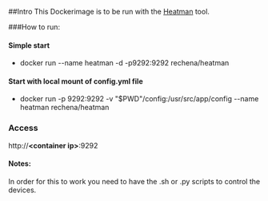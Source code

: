 ##Intro
This Dockerimage is to be run with the [Heatman](https://github.com/nagius/heatman) tool.

###How to run: 
#### Simple start
*  docker run --name heatman -d -p9292:9292 rechena/heatman

#### Start with local mount of config.yml file
* docker run -p 9292:9292 -v "$PWD"/config:/usr/src/app/config --name heatman rechena/heatman

### Access
http://__\<container ip\>__:9292

#### Notes:
In order for this to work you need to have the .sh or .py scripts to control the devices. 